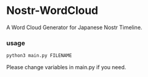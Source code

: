 # Nostr-WordCloud

A Word Cloud Generator for Japanese Nostr Timeline.

### usage
```sh
python3 main.py FILENAME
```

Please change variables in main.py if you need.